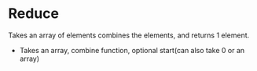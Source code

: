 # Reduce
Takes an array of elements combines the elements, and returns 1 element.
- Takes an array, combine function, optional start(can also take 0 or an array)